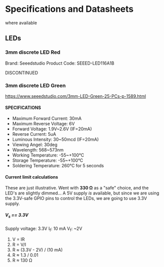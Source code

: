 # Specifications and Datasheets

where available


## LEDs

### 3mm discrete LED Red

Brand: Seeedstudio
Product Code: SEEED-LED116A1B

DISCONTINUED

### 3mm discrete LED Green

https://www.seeedstudio.com/3mm-LED-Green-25-PCs-p-1589.html

#### SPECIFICATIONS

 - Maximum Forward Current: 30mA
 - Maximum Reverse Voltage: 6V
 - Forward Voltage: 1.9V~2.6V (IF=20mA)
 - Reverse Current: 5uA
 - Luminous Intensity: 30~50mcd (IF=20mA)
 - Viewing Angel: 30deg
 - Wavelength: 568~573nm
 - Working Temperature: -55~+100°C
 - Storage Temperature: -55~+100°C
 - Soldering Temperature: 260°C for 5 seconds

#### Current limit calculations

These are just illustrative. Went with **330 Ω** as a "safe" choice, and the LED's are slightly dimmed...
A 5V supply _is_ available, but since we are using the 3.3V-safe GPIO pins to control the LEDs, we are going to use 3.3V supply.

##### V<sub>s</sub> == 3.3V

Supply voltage: 3.3V
I<sub>f</sub>: 10 mA
V<sub>f</sub>: ~2V

 1. V = IR
 1. R = V/I
 1. R ≈ (3.3V - 2V) / (10 mA)
 1. R ≈ 1.3 / 0.01
 1. R ≈ 130 Ω
